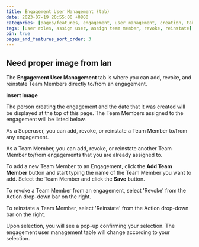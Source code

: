 ```yaml
---
title: Engagement User Management (tab)
date: 2023-07-19 20:55:00 +0800
categories: [pages/features, engagement, user management, creation, tab]
tags: [user roles, assign user, assign team member, revoke, reinstate]
pin: true
pages_and_features_sort_order: 3
---
```


## Need proper image from Ian

The **Engagement User Management** tab is where you can add, revoke, and reinstate Team Members directly to/from an engagement.  

**insert image**  

The person creating the engagement and the date that it was created will be displayed at the top of this page. The Team Members assigned to the engagement will be listed below. 

As a Superuser, you can add, revoke, or reinstate a Team Member to/from any engagement.  

As a Team Member, you can add, revoke, or reinstate another Team Member to/from engagements that you are already assigned to.  

To add a new Team Member to an Engagement, click the **Add Team Member** button and start typing the name of the Team Member you want to add. Select the Team Member and click the **Save** button.

To revoke a Team Member from an engagement, select 'Revoke' from the Action drop-down bar on the right.  

To reinstate a Team Member, select 'Reinstate' from the Action drop-down bar on the right.  

Upon selection, you will see a pop-up confirming your selection. The engagement user management table will change according to your selection. 

